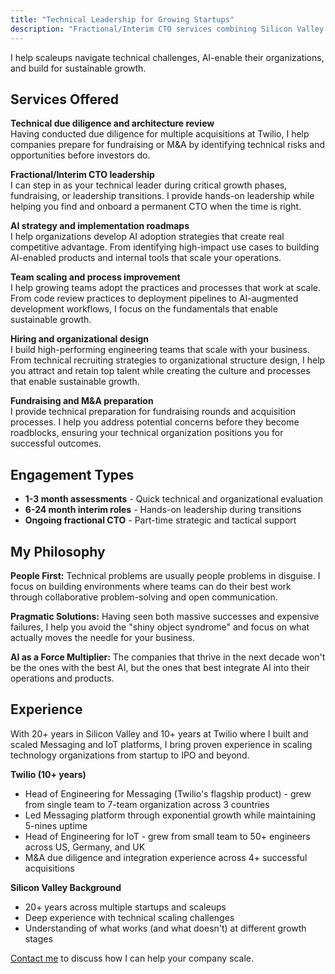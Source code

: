 ```yaml
---
title: "Technical Leadership for Growing Startups"
description: "Fractional/Interim CTO services combining Silicon Valley strategic experience with hands-on execution"
---
```


I help scaleups navigate technical challenges, AI-enable their organizations, and build for sustainable growth.

## Services Offered

**Technical due diligence and architecture review**  
Having conducted due diligence for multiple acquisitions at Twilio, I help companies prepare for fundraising or M&A by identifying technical risks and opportunities before investors do.

**Fractional/Interim CTO leadership**  
I can step in as your technical leader during critical growth phases, fundraising, or leadership transitions. I provide hands-on leadership while helping you find and onboard a permanent CTO when the time is right.

**AI strategy and implementation roadmaps**  
I help organizations develop AI adoption strategies that create real competitive advantage. From identifying high-impact use cases to building AI-enabled products and internal tools that scale your operations.

**Team scaling and process improvement**  
I help growing teams adopt the practices and processes that work at scale. From code review practices to deployment pipelines to AI-augmented development workflows, I focus on the fundamentals that enable sustainable growth.

**Hiring and organizational design**  
I build high-performing engineering teams that scale with your business. From technical recruiting strategies to organizational structure design, I help you attract and retain top talent while creating the culture and processes that enable sustainable growth.

**Fundraising and M&A preparation**  
I provide technical preparation for fundraising rounds and acquisition processes. I help you address potential concerns before they become roadblocks, ensuring your technical organization positions you for successful outcomes.

## Engagement Types

- **1-3 month assessments** - Quick technical and organizational evaluation
- **6-24 month interim roles** - Hands-on leadership during transitions
- **Ongoing fractional CTO** - Part-time strategic and tactical support

## My Philosophy

**People First:** Technical problems are usually people problems in disguise. I focus on building environments where teams can do their best work through collaborative problem-solving and open communication.

**Pragmatic Solutions:** Having seen both massive successes and expensive failures, I help you avoid the "shiny object syndrome" and focus on what actually moves the needle for your business.

**AI as a Force Multiplier:** The companies that thrive in the next decade won't be the ones with the best AI, but the ones that best integrate AI into their operations and products.

## Experience

With 20+ years in Silicon Valley and 10+ years at Twilio where I built and scaled Messaging and IoT platforms, I bring proven experience in scaling technology organizations from startup to IPO and beyond.

**Twilio (10+ years)**
- Head of Engineering for Messaging (Twilio's flagship product) - grew from single team to 7-team organization across 3 countries
- Led Messaging platform through exponential growth while maintaining 5-nines uptime
- Head of Engineering for IoT - grew from small team to 50+ engineers across US, Germany, and UK
- M&A due diligence and integration experience across 4+ successful acquisitions

**Silicon Valley Background**
- 20+ years across multiple startups and scaleups
- Deep experience with technical scaling challenges
- Understanding of what works (and what doesn't) at different growth stages

[Contact me](mailto:contact@aiscale.no) to discuss how I can help your company scale.